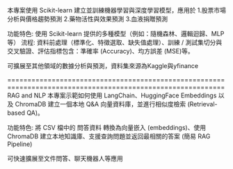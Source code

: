 
本專案使用 Scikit-learn 建立並訓練機器學習與深度學習模型，應用於
  1.股票市場分析與價格趨勢預測
  2.藥物活性與效果預測
  3.血液捐贈預測

功能特色:
  使用 Scikit-learn 提供的多種模型（例如：隨機森林、邏輯迴歸、MLP等）
  流程: 資料前處理（標準化、特徵選取、缺失值處理）、訓練 / 測試集切分與交叉驗證、評估指標包含：準確率 (Accuracy)、均方誤差 (MSE)等。

可擴展至其他領域的數據分析與預測，資料集來源為Kaggle與yfinance

============================================================================================================
RAG and NLP
本專案示範如何使用 LangChain、HuggingFace Embeddings 以及 ChromaDB 建立一個本地 Q&A 向量資料庫，並進行相似度檢索 (Retrieval-based QA)。

功能特色:
將 CSV 檔中的 問答資料 轉換為向量嵌入 (embeddings)、使用 ChromaDB 建立本地知識庫、支援查詢問題並返回最相關的答案 (簡易 RAG Pipeline)

可快速擴展至文件問答、聊天機器人等應用
